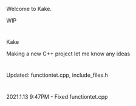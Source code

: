 Welcome to Kake.

WIP
#

Kake

Making a new C++ project let me know any ideas
# 
Updated: functiontet.cpp, include_files.h
#
2021.1.13 9:47PM - Fixed functiontet.cpp
